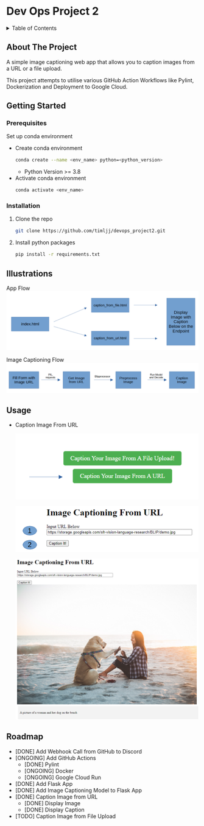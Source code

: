 # Dev Ops Project 2

<!-- PROJECT SHIELDS -->
<!--
*** I'm using markdown "reference style" links for readability.
*** Reference links are enclosed in brackets [ ] instead of parentheses ( ).
*** See the bottom of this document for the declaration of the reference variables
*** for contributors-url, forks-url, etc. This is an optional, concise syntax you may use.
*** https://www.markdownguide.org/basic-syntax/#reference-style-links
-->


<!-- TABLE OF CONTENTS -->
<details>
  <summary>Table of Contents</summary>
  <ol>
    <li>
      <a href="#about-the-project">About The Project</a>
    </li>
    <li>
      <a href="#getting-started">Getting Started</a>
      <ul>
        <li><a href="#prerequisites">Prerequisites</a></li>
        <li><a href="#installation">Installation</a></li>
      </ul>
    </li>
    <li><a href="#illustrations">Illustrations</a></li>
    <li><a href="#usage">Usage</a></li>
    <li><a href="#roadmap">Roadmap</a></li>
  </ol>
</details>


<!-- ABOUT THE PROJECT -->
## About The Project


A simple image captioning web app that allows you to caption images from a URL or a file upload. 

This project attempts to utilise various GitHub Action Workflows like Pylint, Dockerization and Deployment to Google Cloud.


<!-- GETTING STARTED -->
## Getting Started

### Prerequisites

Set up conda environment
* Create conda environment
  ```sh
  conda create --name <env_name> python=<python_version>
  ```
  * Python Version >= 3.8
* Activate conda environment
  ```sh
  conda activate <env_name>
  ```

### Installation

1. Clone the repo
   ```sh
   git clone https://github.com/timljj/devops_project2.git
   ```
3. Install python packages
   ```sh
   pip install -r requirements.txt
   ```

<!-- Diagrams to Illustrate How the App Works -->
## Illustrations

App Flow
![image info](https://github.com/timljj/devops_project2/blob/main/static/app_flow.PNG)

Image Captioning Flow
![image info](https://github.com/timljj/devops_project2/blob/main/static/image_captioning_flow.PNG)

<!-- USAGE EXAMPLES -->
## Usage

* Caption Image From URL
  
  ![image info](https://github.com/timljj/devops_project2/blob/main/static/front_page.PNG)
  
  
  ![image info](https://github.com/timljj/devops_project2/blob/main/static/caption_from_url.PNG)


  ![image info](https://github.com/timljj/devops_project2/blob/main/static/caption_url_result.PNG)

<!-- ROADMAP -->
## Roadmap

- [DONE] Add Webhook Call from GitHub to Discord 
- [ONGOING] Add GitHub Actions
    - [DONE] Pylint
    - [ONGOING] Docker
    - [ONGOING] Google Cloud Run
- [DONE] Add Flask App
- [DONE] Add Image Captioning Model to Flask App
- [DONE] Caption Image from URL
  - [DONE] Display Image
  - [DONE] Display Caption
- [TODO] Caption Image from File Upload

